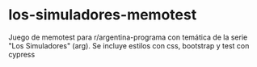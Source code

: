 # los-simuladores-memotest
Juego de memotest para r/argentina-programa con temática de la serie "Los Simuladores" (arg). Se incluye estilos con css, bootstrap y test con cypress
